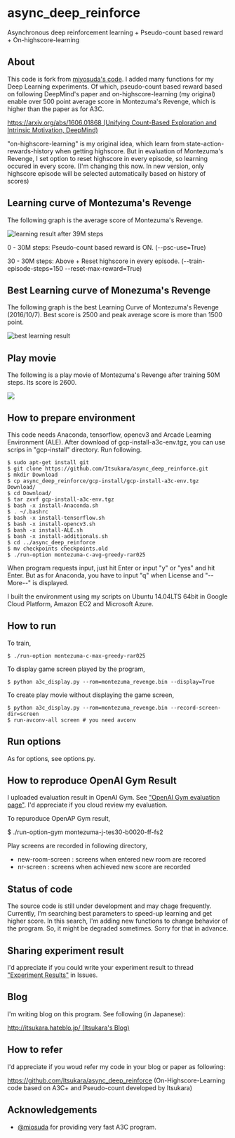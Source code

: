 # async_deep_reinforce

Asynchronous deep reinforcement learning + Pseudo-count based reward + On-highscore-learning

## About

This code is fork from [miyosuda's code](https://github.com/miyosuda/async_deep_reinforce). I added many functions for my Deep Learning experiments. Of which, pseudo-count based reward based on following DeepMind's paper and on-highscore-learning (my original) enable over 500 point average score in Montezuma's Revenge, which is higher than the paper as for A3C.
 
[https://arxiv.org/abs/1606.01868 (Unifying Count-Based Exploration and Intrinsic Motivation, DeepMind)](https://arxiv.org/abs/1606.01868)

"on-highscore-learning" is my original idea, which learn from state-action-rewards-history when getting highscore. But in evaluation of Montezuma's Revenge, I set option to reset highscore in every episode, so learning occured in every score. (I'm changing this now. In new version, only highscore episode will be selected automatically based on history of scores) 

## Learning curve of Montezuma's Revenge

The following graph is the average score of Montezuma's Revenge.

![learning result after 39M steps](https://github.com/Itsukara/async_deep_reinforce/blob/master/learning-curves/montezuma-psc-39M.png)

0 - 30M steps: Pseudo-count based reward is ON. (--psc-use=True)

30 - 30M steps: Above + Reset highscore in every episode. (--train-episode-steps=150 --reset-max-reward=True)

## Best Learning curve of Monezuma's Revenge

The following graph is the best Learning Curve of Montezuma's Revenge (2016/10/7). Best score is 2500 and peak average score is more than 1500 point. 
 
![best learning result](https://cdn-ak.f.st-hatena.com/images/fotolife/I/Itsukara/20161007/20161007134815.png)

## Play movie

The following is a play movie of Montezuma's Revenge after training 50M steps. Its score is 2600.

[![](http://img.youtube.com/vi/tts3wOPnKQE/0.jpg)](https://www.youtube.com/watch?v=tts3wOPnKQE)

## How to prepare environment

This code needs Anaconda, tensorflow, opencv3 and Arcade Learning Environment (ALE). After download of gcp-install-a3c-env.tgz, you can use scrips in "gcp-install" directory. Run following.
 
    $ sudo apt-get install git
    $ git clone https://github.com/Itsukara/async_deep_reinforce.git
    $ mkdir Download
    $ cp async_deep_reinforce/gcp-install/gcp-install-a3c-env.tgz Download/
    $ cd Download/
    $ tar zxvf gcp-install-a3c-env.tgz
    $ bash -x install-Anaconda.sh
    $ . ~/.bashrc
    $ bash -x install-tensorflow.sh
    $ bash -x install-opencv3.sh
    $ bash -x install-ALE.sh
    $ bash -x install-additionals.sh
    $ cd ../async_deep_reinforce
    $ mv checkpoints checkpoints.old
    $ ./run-option montezuma-c-avg-greedy-rar025

When program requests input, just hit Enter or input "y" or "yes" and hit Enter. But as for Anaconda, you have to input "q" when License and "--More--" is displayed.

I built the environment using my scripts on Ubuntu 14.04LTS 64bit in Google Cloud Platform, Amazon EC2 and Microsoft Azure. 

## How to run

To train,

    $ ./run-option montezuma-c-max-greedy-rar025

To display game screen played by the program,

    $ python a3c_display.py --rom=montezuma_revenge.bin --display=True

To create play movie without displaying the game screen,

    $ python a3c_display.py --rom=montezuma_revenge.bin --record-screen-dir=screen
    $ run-avconv-all screen # you need avconv

## Run options

As for options, see options.py.

## How to reproduce OpenAI Gym Result

I uploaded evaluation result in OpenAI Gym. See ["OpenAI Gym evaluation page"](https://gym.openai.com/evaluations/eval_irmpzSknRMAjzv2yhseNA). I'd appreciate if you cloud review my evaluation.

To repuroduce OpenAP Gym result,

   $ ./run-option-gym montezuma-j-tes30-b0020-ff-fs2

Play screens are recorded in following directory,

- new-room-screen : screens when entered new room are recored
- nr-screen : screens when achieved new score are recorded

## Status of code

The source code is still under development and may chage frequently. Currently, I'm searching best parameters to speed-up learning and get higher score. In this search, I'm adding new functions to change behavior of the program. So, it might be degraded sometimes. Sorry for that in advance.

## Sharing experiment result

I'd appreciate if you could write your experiment result to thread ["Experiment Results"](https://github.com/Itsukara/async_deep_reinforce/issues/3) in Issues. 

## Blog

I'm writing blog on this program. See following (in Japanese):

[http://itsukara.hateblo.jp/ (Itsukara's Blog)](http://itsukara.hateblo.jp/)

## How to refer

I'd appreciate if you woud refer my code in your blog or paper as following:

https://github.com/Itsukara/async_deep_reinforce (On-Highscore-Learning code based on A3C+ and Pseudo-count developed by Itsukara) 

## Acknowledgements

- [@miosuda](https://github.com/miyosuda/async_deep_reinforce) for providing very fast A3C program.


